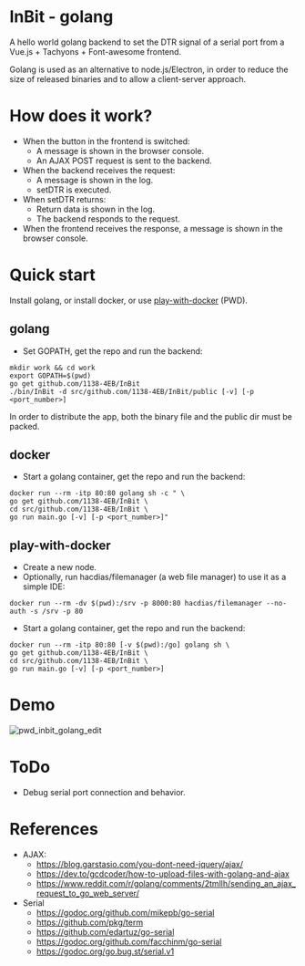 # InBit - golang

A hello world golang backend to set the DTR signal of a serial port from a Vue.js + Tachyons + Font-awesome frontend.

Golang is used as an alternative to node.js/Electron, in order to reduce the size of released binaries and to allow a client-server approach.

# How does it work?

- When the button in the frontend is switched:
  - A message is shown in the browser console.
  - An AJAX POST request is sent to the backend.
- When the backend receives the request:
  - A message is shown in the log.
  - setDTR is executed.
- When setDTR returns:
  - Return data is shown in the log.
  - The backend responds to the request.
- When the frontend receives the response, a message is shown in the browser console.

# Quick start

Install golang, or install docker, or use [play-with-docker](play-with-docker.com) (PWD).

## golang

- Set GOPATH, get the repo and run the backend:

```
mkdir work && cd work
export GOPATH=$(pwd)
go get github.com/1138-4EB/InBit
./bin/InBit -d src/github.com/1138-4EB/InBit/public [-v] [-p <port_number>]
```

In order to distribute the app, both the binary file and the public dir must be packed.

## docker

- Start a golang container, get the repo and run the backend:

```
docker run --rm -itp 80:80 golang sh -c " \
go get github.com/1138-4EB/InBit \
cd src/github.com/1138-4EB/InBit \
go run main.go [-v] [-p <port_number>]"
```

## play-with-docker

- Create a new node.
- Optionally, run hacdias/filemanager (a web file manager) to use it as a simple IDE:

```
docker run --rm -dv $(pwd):/srv -p 8000:80 hacdias/filemanager --no-auth -s /srv -p 80
```

- Start a golang container, get the repo and run the backend:

```
docker run --rm -itp 80:80 [-v $(pwd):/go] golang sh \
go get github.com/1138-4EB/InBit \
cd src/github.com/1138-4EB/InBit \
go run main.go [-v] [-p <port_number>]
```

# Demo

![pwd_inbit_golang_edit](https://github.com/1138-4EB/InBit/raw/master/img/pwd_inbit_golang_edit.gif)

# ToDo

- Debug serial port connection and behavior.

# References

- AJAX:
  - https://blog.garstasio.com/you-dont-need-jquery/ajax/
  - https://dev.to/gcdcoder/how-to-upload-files-with-golang-and-ajax
  - https://www.reddit.com/r/golang/comments/2tmllh/sending_an_ajax_request_to_go_web_server/
- Serial
  - https://godoc.org/github.com/mikepb/go-serial
  - https://github.com/pkg/term
  - https://github.com/edartuz/go-serial
  - https://godoc.org/github.com/facchinm/go-serial
  - https://godoc.org/go.bug.st/serial.v1
